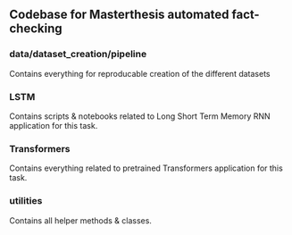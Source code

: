 ## **Codebase for Masterthesis automated fact-checking** 

### **data/dataset_creation/pipeline**
Contains everything for reproducable creation of the different datasets

### **LSTM** 
Contains scripts & notebooks related to Long Short Term Memory RNN application for this task.

### **Transformers** 
Contains everything related to pretrained Transformers application for this task.

### **utilities** 
Contains all helper methods & classes.
